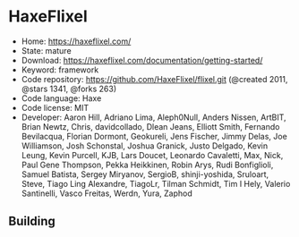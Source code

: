 # HaxeFlixel

- Home: https://haxeflixel.com/
- State: mature
- Download: https://haxeflixel.com/documentation/getting-started/
- Keyword: framework
- Code repository: https://github.com/HaxeFlixel/flixel.git (@created 2011, @stars 1341, @forks 263)
- Code language: Haxe
- Code license: MIT
- Developer: Aaron Hill, Adriano Lima, Aleph0Null, Anders Nissen, ArtBIT, Brian Newtz, Chris, davidcollado, Dlean Jeans, Elliott Smith, Fernando Bevilacqua, Florian Dormont, Geokureli, Jens Fischer, Jimmy Delas, Joe Williamson, Josh Schonstal, Joshua Granick, Justo Delgado, Kevin Leung, Kevin Purcell, KJB, Lars Doucet, Leonardo Cavaletti, Max, Nick, Paul Gene Thompson, Pekka Heikkinen, Robin Arys, Rudi Bonfiglioli, Samuel Batista, Sergey Miryanov, SergioB, shinji-yoshida, Sruloart, Steve, Tiago Ling Alexandre, TiagoLr, Tilman Schmidt, Tim I Hely, Valerio Santinelli, Vasco Freitas, Werdn, Yura, Zaphod

## Building


